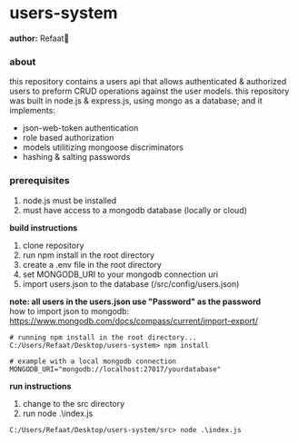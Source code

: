 # users-system #
**author:** Refaat🌻  

### about ###
this repository contains a users api that allows authenticated & authorized users to preform CRUD operations against the user models. this repository was built in node.js & express.js, using mongo as a database; and it implements:    
- json-web-token authentication
- role based authorization
- models utilitizing mongoose discriminators
- hashing & salting passwords

### prerequisites ###
1. node.js must be installed
2. must have access to a mongodb database (locally or cloud)

**build instructions**
1. clone repository
2. run npm install in the root directory
3. create a .env file in the root directory
4. set MONGODB_URI to your mongodb connection uri
5. import users.json to the database (/src/config/users.json)

**note: all users in the users.json use "Password" as the password**  
how to import json to mongodb: https://www.mongodb.com/docs/compass/current/import-export/

```
# running npm install in the root directory...
C:/Users/Refaat/Desktop/users-system> npm install
```
```
# example with a local mongodb connection
MONGODB_URI="mongodb://localhost:27017/yourdatabase"
```

**run instructions**
1. change to the src directory
2. run node .\index.js
```
C:/Users/Refaat/Desktop/users-system/src> node .\index.js
```
